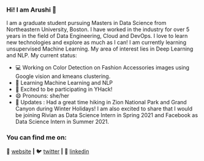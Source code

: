 ### Hi! I am Arushi 👋

I am a graduate student pursuing Masters in Data Science from Northeastern University, Boston. I have worked in the industry for over 5 years in the field of Data Engineering, Cloud and DevOps. I love to learn new technologies and explore as much as I can! I am currently learning unsupervised Machine Learning. My area of interest lies in Deep Learning and NLP. My current status:

- 💻 Working on Color Detection on Fashion Accessories images using Google vision and kmeans clustering.
- 🧠 Learning Machine Learning and NLP
- 👯 Excited to be participating in YHack!
- 😄 Pronouns: she/her
- 👩‍ Updates : Had a great time hiking in Zion National Park and Grand Canyon during Winter Holidays! I am also excited to share that I would be joining Rivian as Data Science Intern in Spring 2021 and Facebook as Data Science Intern in Summer 2021.
 
### You can find me on:
🏡 [website][website] **|** 
🐦 [twitter][twitter] **|** 
👔 [linkedin][linkedin]


[banner]: https://raw.githubusercontent.com/bradgarropy/bradgarropy/master/banner.png
[website]: https://arushi04.github.io
[twitter]: https://twitter.com/arushi04_
[linkedin]: https://linkedin.com/in/Arushi04

